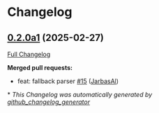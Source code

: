 # Changelog

## [0.2.0a1](https://github.com/OpenVoiceOS/ovos-number-parser/tree/0.2.0a1) (2025-02-27)

[Full Changelog](https://github.com/OpenVoiceOS/ovos-number-parser/compare/0.1.0...0.2.0a1)

**Merged pull requests:**

- feat: fallback parser [\#15](https://github.com/OpenVoiceOS/ovos-number-parser/pull/15) ([JarbasAl](https://github.com/JarbasAl))



\* *This Changelog was automatically generated by [github_changelog_generator](https://github.com/github-changelog-generator/github-changelog-generator)*
